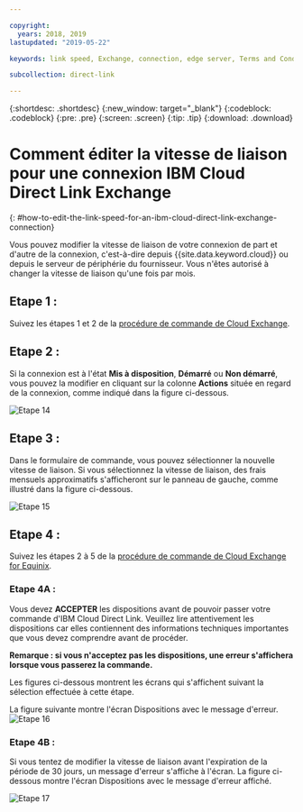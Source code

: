 ```yaml
---

copyright:
  years: 2018, 2019
lastupdated: "2019-05-22"

keywords: link speed, Exchange, connection, edge server, Terms and Conditions

subcollection: direct-link

---
```


{:shortdesc: .shortdesc}
{:new_window: target="_blank"}
{:codeblock: .codeblock}
{:pre: .pre}
{:screen: .screen}
{:tip: .tip}
{:download: .download}

# Comment éditer la vitesse de liaison pour une connexion IBM Cloud Direct Link Exchange
{: #how-to-edit-the-link-speed-for-an-ibm-cloud-direct-link-exchange-connection}

Vous pouvez modifier la vitesse de liaison de votre connexion de part et d'autre de la connexion, c'est-à-dire depuis {{site.data.keyword.cloud}} ou depuis le serveur de périphérie du fournisseur. Vous n'êtes autorisé à changer la vitesse de liaison qu'une fois par mois.

## Etape 1 : 

Suivez les étapes 1 et 2 de la [procédure de commande de Cloud Exchange](/docs/infrastructure/direct-link?topic=direct-link-provisioning-ibm-cloud-direct-link-exchange).

## Etape 2 :

Si la connexion est à l'état **Mis à disposition**, **Démarré** ou **Non démarré**, vous pouvez la modifier en cliquant sur la colonne **Actions** située en regard de la connexion, comme indiqué dans la figure ci-dessous.

![Etape 14](/images/PSRL-Step2.png)

## Etape 3 :

Dans le formulaire de commande, vous pouvez sélectionner la nouvelle vitesse de liaison. Si vous sélectionnez la vitesse de liaison, des frais mensuels approximatifs s'afficheront sur le panneau de gauche, comme illustré dans la figure ci-dessous.

![Etape 15](/images/PSRL-Step3.png)


## Etape 4 :

Suivez les étapes 2 à 5 de la [procédure de commande de Cloud Exchange for Equinix](/docs/infrastructure/direct-link?topic=direct-link-provisioning-ibm-cloud-direct-link-exchange-for-equinix).

### Etape 4A :
Vous devez **ACCEPTER** les dispositions avant de pouvoir passer votre commande d'IBM Cloud Direct Link. Veuillez lire attentivement les dispositions car elles contiennent des informations techniques importantes que vous devez comprendre avant de procéder. 

**Remarque : si vous n'acceptez pas les dispositions, une erreur s'affichera lorsque vous passerez la commande.**

Les figures ci-dessous montrent les écrans qui s'affichent suivant la sélection effectuée à cette étape.

La figure suivante montre l'écran Dispositions avec le message d'erreur.
![Etape 16](/images/PSRL-Step4A.png)

### Etape 4B :
Si vous tentez de modifier la vitesse de liaison avant l'expiration de la période de 30 jours, un message d'erreur s'affiche à l'écran. La figure ci-dessous montre l'écran Dispositions avec le message d'erreur affiché.

![Etape 17](/images/PSRL-Step4B.png)
